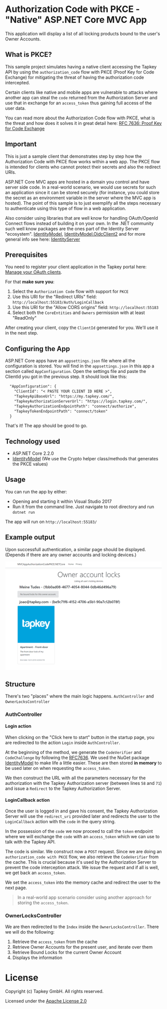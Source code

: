 ﻿# Authorization Code with PKCE - "Native" ASP.NET Core MVC App

This application will display a list of all locking products bound to the user's Owner
Accounts.

## What is PKCE?
This sample project simulates having a native client accessing the Tapkey API by using the `authorization_code` flow with PKCE (Proof Key for Code Exchange) for mitigating the threat of having the authorization code intercepted.

Certain clients like native and mobile apps are vulnerable to attacks where another app can steal the `code` returned from the Authorization Server and use that in exchange for an `access_token` thus gaining full access of the user data.

You can read more about the Authorization Code flow with PKCE, what is the threat and how does it solves it in great detail here: [RFC 7636: Proof Key for Code Exchange](https://oauth.net/2/pkce/)

## Important

This is just a sample client that demonstrates step by step how the Authorization Code with PKCE flow works within a web app. The PKCE flow is intended for clients who cannot protect their secrets and also the redirect URIs. 

ASP.NET Core MVC apps are hosted in a domain you control and have server side code. In a real-world scenario, we would use secrets for such an application since it can be stored securely (for instance, you could store the secret as an environment variable in the server where the MVC app is hosted). The point of this sample is to just exemplify all the steps necessary to authenticate using this type of flow in a web application.

Also consider using libraries that are well know for handling OAuth/OpenId Connect flows instead of building it on your own. In the .NET community such well know packages are the ones part of the Identity Server "ecosystem". [IdentityModel](https://github.com/IdentityModel/IdentityModel2), [IdentityModel.OidcClient2](https://github.com/IdentityModel/IdentityModel.OidcClient2) and for more general info see here: [IdentityServer](https://identityserver.io/)


## Prerequisites
You need to register your client application in the Tapkey portal here: [Manage your OAuth clients](https://my.tapkey.com/AdminUI/#/oauth-clients). 

For that **make sure you**:

1. Select the `Authorization Code` flow with support for `PKCE`
2. Use this URI for the "Redirect URIs" field: `http://localhost:55183/Auth/LoginCallback`
3. Use this URI for the "Allow CORS origins" field: `http://localhost:55183`
4. Select both the `CoreEntities` and `Owners` permission with at least "ReadOnly"

After creating your client, copy the `ClientId` generated for you. We'll use it in the next step.

## Configuring the App

ASP.NET Core apps have an `appsettings.json` file where all the configuration is stored. You will find in the `appsettings.json` in this app a section called `AppConfiguration`. Open the settings file and paste the ClientId you got in the previous step. It should look like this:

```
  "AppConfiguration": {
    "ClientId": "< PASTE YOUR CLIENT ID HERE >",
    "TapkeyApiBaseUrl": "https://my.tapkey.com/",
    "TapkeyAuthorizationServerUrl": "https://login.tapkey.com/",
    "TapkeyAuthorizationEndpointPath": "connect/authorize",
    "TapkeyTokenEndpointPath": "connect/token"
  }
```
That's it! The app should be good to go.

## Technology used
* ASP.NET Core 2.2.0
* [IdentityModel][1] (We use the Crypto helper class/methods that generates the PKCE values)

## Usage
You can run the app by either:

- Opening and starting it within Visual Studio 2017
- Run it from the command line. Just navigate to root directory and run `dotnet run`

The app will run on `http://localhost:55183/`

## Example output
Upon successfull authentication, a similar page should be displayed. (Depends if there are any owner accounts and locking devices.)

![Example of getting the onwer locks](./example-output.png)

## Structure
There's two "places" where the main logic happens. `AuthController` and `OwnerLocksController`

### AuthController

#### Login action
When clicking on the "Click here to start" button in the startup page, you are redirected to the action `Login` inside `AuthController`.

At the beginning of the method, we generate the `CodeVerifier` and `CodeChallenge` by following the [RFC7636](https://tools.ietf.org/html/rfc7636). We used the NuGet package [IdentityModel](https://github.com/IdentityModel/IdentityModel2) to make life a little easier. These are then stored **in memory** to be used later on when requesting the `access_token`.

We then construct the URL with all the parameters necessary for the authorization with the Tapkey Authorization server (between lines `58` and `71`) and issue a `Redirect` to the Tapkey Authorization Server.

#### LoginCallback action
Once the user is logged in and gave his consent, the Tapkey Authorization Server will use the `redirect_uri` provided later and redirects the user to the `LoginCallback` action with the `code` in the query string.

In the possession of the `code` we now proceed to call the `token` endpoint where we will exchange the `code` with an `access_token` which we can use to talk with the Tapkey API.

The code is similar. We construct now a `POST` request. Since we are doing an `authorization_code with PKCE` flow, we also retrieve the `CodeVerifier` from the cache. This is crucial because it's used by the Authorization Server to prevent the code interception attack. We issue the request and if all is well, we get back an `access_token`.

We set the `access_token` into the memory cache and redirect the user to the next page. 

> In a real-world app scenario consider using another approach for storing the `access_token`. 

### OwnerLocksController

We are then redirected to the `Index` inside the `OwnerLocksController`. There we will do the following:

1. Retrieve the `access_token` from the cache
2. Retrieve Owner Accounts for the present user, and iterate over them
3. Retrieve Bound Locks for the current Owner Account
4. Displays the information

# License
Copyright (c) Tapkey GmbH. All rights reserved.

Licensed under the [Apache License 2.0](https://spdx.org/licenses/Apache-2.0.html)

[1]: https://github.com/IdentityModel/IdentityModel2
